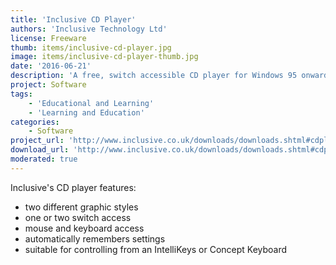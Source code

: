 ```yaml
---
title: 'Inclusive CD Player'
authors: 'Inclusive Technology Ltd'
license: Freeware
thumb: items/inclusive-cd-player.jpg
image: items/inclusive-cd-player-thumb.jpg
date: '2016-06-21'
description: 'A free, switch accessible CD player for Windows 95 onwards.'
project: Software
tags:
    - 'Educational and Learning'
    - 'Learning and Education'
categories:
    - Software
project_url: 'http://www.inclusive.co.uk/downloads/downloads.shtml#cdplayer'
download_url: 'http://www.inclusive.co.uk/downloads/downloads.shtml#cdplayer'
moderated: true
---
```

Inclusive's CD player features:

- two different graphic styles
- one or two switch access
- mouse and keyboard access
- automatically remembers settings
- suitable for controlling from an IntelliKeys or Concept Keyboard